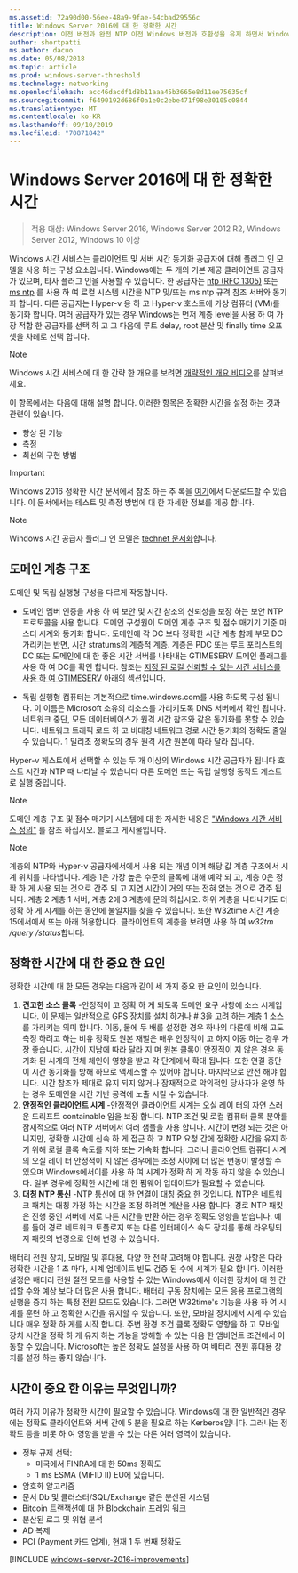 ```yaml
---
ms.assetid: 72a90d00-56ee-48a9-9fae-64cbad29556c
title: Windows Server 2016에 대 한 정확한 시간
description: 이전 버전과 완전 NTP 이전 Windows 버전과 호환성을 유지 하면서 Windows Server 2016에서 시간 동기화 정확도 크게 향상 되었습니다.
author: shortpatti
ms.author: dacuo
ms.date: 05/08/2018
ms.topic: article
ms.prod: windows-server-threshold
ms.technology: networking
ms.openlocfilehash: acc46dacdf1d8b11aaa45b3665e8d11ee75635cf
ms.sourcegitcommit: f6490192d686f0a1e0c2ebe471f98e30105c0844
ms.translationtype: MT
ms.contentlocale: ko-KR
ms.lasthandoff: 09/10/2019
ms.locfileid: "70871842"
---
```

# <a name="accurate-time-for-windows-server-2016"></a>Windows Server 2016에 대 한 정확한 시간

>적용 대상: Windows Server 2016, Windows Server 2012 R2, Windows Server 2012, Windows 10 이상

Windows 시간 서비스는 클라이언트 및 서버 시간 동기화 공급자에 대해 플러그 인 모델을 사용 하는 구성 요소입니다.  Windows에는 두 개의 기본 제공 클라이언트 공급자가 있으며, 타사 플러그 인을 사용할 수 있습니다. 한 공급자는 [ntp (RFC 1305)](https://tools.ietf.org/html/rfc1305) 또는 [ms ntp](https://msdn.microsoft.com/library/cc246877.aspx) 를 사용 하 여 로컬 시스템 시간을 NTP 및/또는 ms ntp 규격 참조 서버와 동기화 합니다. 다른 공급자는 Hyper-v 용 하 고 Hyper-v 호스트에 가상 컴퓨터 (VM)를 동기화 합니다.  여러 공급자가 있는 경우 Windows는 먼저 계층 level을 사용 하 여 가장 적합 한 공급자를 선택 하 고 그 다음에 루트 delay, root 분산 및 finally time 오프셋을 차례로 선택 합니다.

> [!NOTE]
> Windows 시간 서비스에 대 한 간략 한 개요를 보려면 [개략적인 개요 비디오](https://aka.ms/WS2016TimeVideo)를 살펴보세요.

이 항목에서는 다음에 대해 설명 합니다. 이러한 항목은 정확한 시간을 설정 하는 것과 관련이 있습니다. 

- 향상 된 기능
- 측정
- 최선의 구현 방법

> [!IMPORTANT]
> Windows 2016 정확한 시간 문서에서 참조 하는 추 록을 [여기](https://windocs.blob.core.windows.net/windocs/WindowsTimeSyncAccuracy_Addendum.pdf)에서 다운로드할 수 있습니다.  이 문서에서는 테스트 및 측정 방법에 대 한 자세한 정보를 제공 합니다.

> [!NOTE] 
> Windows 시간 공급자 플러그 인 모델은 [technet 문서화](https://msdn.microsoft.com/library/windows/desktop/ms725475%28v=vs.85%29.aspx)합니다.

## <a name="domain-hierarchy"></a>도메인 계층 구조
도메인 및 독립 실행형 구성을 다르게 작동합니다.

- 도메인 멤버 인증을 사용 하 여 보안 및 시간 참조의 신뢰성을 보장 하는 보안 NTP 프로토콜을 사용 합니다.  도메인 구성원이 도메인 계층 구조 및 점수 매기기 기준 마스터 시계와 동기화 합니다.  도메인에 각 DC 보다 정확한 시간 계층 함께 부모 DC 가리키는 반면, 시간 stratums의 계층적 계층.  계층은 PDC 또는 루트 포리스트의 DC 또는 도메인에 대 한 좋은 시간 서버를 나타내는 GTIMESERV 도메인 플래그를 사용 하 여 DC를 확인 합니다.  참조는 [지정 된 로컬 신뢰할 수 있는 시간 서비스를 사용 하 여 GTIMESERV](#GTIMESERV) 아래의 섹션입니다.

- 독립 실행형 컴퓨터는 기본적으로 time.windows.com를 사용 하도록 구성 됩니다.  이 이름은 Microsoft 소유의 리소스를 가리키도록 DNS 서버에서 확인 됩니다.  네트워크 중단, 모든 데이터베이스가 원격 시간 참조와 같은 동기화를 못할 수 있습니다.  네트워크 트래픽 로드 하 고 비대칭 네트워크 경로 시간 동기화의 정확도 줄일 수 있습니다.  1 밀리초 정확도의 경우 원격 시간 원본에 따라 달라 집니다.

Hyper-v 게스트에서 선택할 수 있는 두 개 이상의 Windows 시간 공급자가 됩니다 호스트 시간과 NTP 때 나타날 수 있습니다 다른 도메인 또는 독립 실행형 동작도 게스트로 실행 중입니다.

> [!NOTE] 
> 도메인 계층 구조 및 점수 매기기 시스템에 대 한 자세한 내용은 ["Windows 시간 서비스 정의"](https://blogs.msdn.microsoft.com/w32time/2007/07/07/what-is-windows-time-service/) 를 참조 하십시오. 블로그 게시물입니다.

> [!NOTE]
> 계층의 NTP와 Hyper-v 공급자에서에서 사용 되는 개념 이며 해당 값 계층 구조에서 시계 위치를 나타냅니다.  계층 1은 가장 높은 수준의 클록에 대해 예약 되 고, 계층 0은 정확 하 게 사용 되는 것으로 간주 되 고 지연 시간이 거의 또는 전혀 없는 것으로 간주 됩니다.  계층 2 계층 1 서버, 계층 2에 3 계층에 문의 하십시오.  하위 계층을 나타내기도 더 정확 하 게 시계를 하는 동안에 불일치를 찾을 수 있습니다.  또한 W32time 시간 계층 15에서에서 또는 아래 허용합니다.  클라이언트의 계층을 보려면 사용 하 여 *w32tm /query /status*합니다.

## <a name="critical-factors-for-accurate-time"></a>정확한 시간에 대 한 중요 한 요인
정확한 시간에 대 한 모든 경우는 다음과 같이 세 가지 중요 한 요인이 있습니다.

1. **견고한 소스 클록** -안정적이 고 정확 하 게 되도록 도메인 요구 사항에 소스 시계입니다. 이 문제는 일반적으로 GPS 장치를 설치 하거나 # 3을 고려 하는 계층 1 소스를 가리키는 의미 합니다. 이동, 물에 두 배를 설정한 경우 하나의 다른에 비해 고도 측정 하려고 하는 비유 정확도 원본 재벌은 매우 안정적이 고 하지 이동 하는 경우 가장 좋습니다. 시간이 지남에 따라 달라 지 며 원본 클록이 안정적이 지 않은 경우 동기화 된 시계의 전체 체인이 영향을 받고 각 단계에서 확대 됩니다. 또한 연결 중단이 시간 동기화를 방해 하므로 액세스할 수 있어야 합니다. 마지막으로 안전 해야 합니다. 시간 참조가 제대로 유지 되지 않거나 잠재적으로 악의적인 당사자가 운영 하는 경우 도메인을 시간 기반 공격에 노출 시킬 수 있습니다.
2. **안정적인 클라이언트 시계** -안정적인 클라이언트 시계는 오실 레이 터의 자연 스러운 드리프트 containable 임을 보장 합니다.  NTP 조건 및 로컬 컴퓨터 클록 분야를 잠재적으로 여러 NTP 서버에서 여러 샘플을 사용 합니다.  시간이 변경 되는 것은 아니지만, 정확한 시간에 신속 하 게 접근 하 고 NTP 요청 간에 정확한 시간을 유지 하기 위해 로컬 클록 속도를 저하 또는 가속화 합니다.  그러나 클라이언트 컴퓨터 시계의 오실 레이 터 안정적이 지 않은 경우에는 조정 사이에 더 많은 변동이 발생할 수 있으며 Windows에서이를 사용 하 여 시계가 정확 하 게 작동 하지 않을 수 있습니다.  일부 경우에 정확한 시간에 대 한 펌웨어 업데이트가 필요할 수 있습니다.
3. **대칭 NTP 통신** -NTP 통신에 대 한 연결이 대칭 중요 한 것입니다.  NTP은 네트워크 패치는 대칭 가정 하는 시간을 조정 하려면 계산을 사용 합니다.  경로 NTP 패킷은 진행 중인 서버에 서로 다른 시간을 반환 하는 경우 정확도 영향을 받습니다.  예를 들어 경로 네트워크 토폴로지 또는 다른 인터페이스 속도 장치를 통해 라우팅되지 패킷의 변경으로 인해 변경 수 있습니다.

배터리 전원 장치, 모바일 및 휴대용, 다양 한 전략 고려해 야 합니다.  권장 사항은 따라 정확한 시간을 1 초 마다, 시계 업데이트 빈도 검증 된 수에 시계가 필요 합니다. 이러한 설정은 배터리 전원 절전 모드를 사용할 수 있는 Windows에서 이러한 장치에 대 한 간섭할 수와 예상 보다 더 많은 사용 합니다. 배터리 구동 장치에는 모든 응용 프로그램의 실행을 중지 하는 특정 전원 모드도 있습니다. 그러면 W32time's 기능을 사용 하 여 시계를 훈련 하 고 정확한 시간을 유지할 수 있습니다. 또한, 모바일 장치에서 시계 수 있습니다 매우 정확 하 게를 시작 합니다.  주변 환경 조건 클록 정확도 영향을 하 고 모바일 장치 시간을 정확 하 게 유지 하는 기능을 방해할 수 있는 다음 한 앰비언트 조건에서 이동할 수 있습니다.  Microsoft는 높은 정확도 설정을 사용 하 여 배터리 전원 휴대용 장치를 설정 하는 좋지 않습니다. 

## <a name="why-is-time-important"></a>시간이 중요 한 이유는 무엇입니까?  
여러 가지 이유가 정확한 시간이 필요할 수 있습니다.  Windows에 대 한 일반적인 경우에는 정확도 클라이언트와 서버 간에 5 분을 필요로 하는 Kerberos입니다.  그러나는 정확도 등을 비롯 하 여 영향을 받을 수 있는 다른 여러 영역이 있습니다.


- 정부 규제 선택:
    - 미국에서 FINRA에 대 한 50ms 정확도
    - 1 ms ESMA (MiFID II) EU에 있습니다.
- 암호화 알고리즘
- 문서 Db 및 클러스터/SQL/Exchange 같은 분산된 시스템
- Bitcoin 트랜잭션에 대 한 Blockchain 프레임 워크
- 분산된 로그 및 위협 분석 
- AD 복제
- PCI (Payment 카드 업계), 현재 1 두 번째 정확도



[!INCLUDE [windows-server-2016-improvements](windows-server-2016-improvements.md)]
